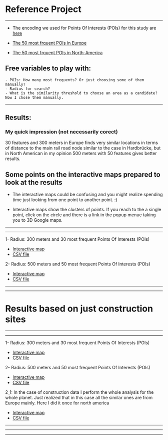 # Reference Project
***

- The encoding we used for Points Of Interests (POIs) for this study are [here](https://github.com/sevamoo/reference_project/blob/master/data/poi_types.csv)


- [The 50 most frquent POIs in Europe](https://github.com/sevamoo/reference_project/blob/master/data/europe_POIs_sorted.csv) 


- [The 50 most frquent POIs in North-America](https://github.com/sevamoo/reference_project/blob/master/data/north-america_POIs_sorted.csv) 


## Free variables to play with: 
```
- POIs: How many most frequents? Or just choosing some of them manually?
- Radius for search?
- What is the similarity threshold to choose an area as a candidate? Now I chose them manually.
```



***
## Results:


### My quick impression (not necessarily corect)

30 features and 300 meters in Europe finds very similar locations in terms of distance to the main rail road node similar to the case in Hardbrücke, but in North American in my opinion 500 meters with 50 features gives better results. 



## Some points on the interactive maps prepared to look at the results

- The interactive maps could be confusing and you might realize spending time just looking from one point to another point. :)



- Interactive maps show the clusters of points. If you reach to the a single point, click on the circle and there is a link in the popup menue taking you to 3D Google maps.


----
----
1- Radius: 300 meters and 30 most frequent Points Of Interests (POIs) 
- [Interactive map](https://sevamoo.github.io/reference_project/mapboxgl_cluster30_300.html)
- [CSV file](https://github.com/sevamoo/reference_project/blob/master/data/similarpoints_all_47.38675740000001_8.516673500000024_r_300_no_keys_30_no_points_5838.csv)

<!-- 2- Radius: 500 meters and 30 most frequent Points Of Interests (POIs) for Europe and 50 for north-america
- [Interactive map](https://sevamoo.github.io/reference_project/mapboxgl_cluster30.html)
- [CSV file](https://github.com/sevamoo/reference_project/blob/master/data/similarpoints_all_47.38675740000001_8.516673500000024_r_500_no_keys_30_no_points_1300.csv)
 -->

2- Radius: 500 meters and 50 most frequent Points Of Interests (POIs) 
- [Interactive map](https://sevamoo.github.io/reference_project/mapboxgl_cluster50_500.html)
- [CSV file](https://github.com/sevamoo/reference_project/blob/master/data/similarpoints_all_47.38675740000001_8.516673500000024_r_500_no_keys_50_no_points_4721.csv)

----
----


# Results based on just construction sites

----
----

1- Radius: 300 meters and 30 most frequent Points Of Interests (POIs) 
- [Interactive map](https://sevamoo.github.io/reference_project/mapboxgl_construction_cluster30_300.html)
- [CSV file](https://github.com/sevamoo/reference_project/blob/master/data/similar_construction_points_planet_47.38675740000001_8.516673500000024_r_300_no_keys_30_no_points_845.csv)


2- Radius: 500 meters and 50 most frequent Points Of Interests (POIs) 
- [Interactive map](https://sevamoo.github.io/reference_project/mapboxgl_construction_cluster50_500.html)
- [CSV file](https://github.com/sevamoo/reference_project/blob/master/data/similar_construction_points_planet_47.38675740000001_8.516673500000024_r_500_no_keys_50_no_points_706.csv)


2_1: In the case of construction data I perform the whole analysis for the whole planet. Just realized that in this case all the similar ones are from Europe mainly. Here I did it once for north america
- [Interactive map](https://sevamoo.github.io/reference_project/mapboxgl_construction_cluster50_500_NA.html)
- [CSV file](https://github.com/sevamoo/reference_project/blob/master/data/similar_construction_points_planet_47.38675740000001_8.516673500000024_r_500_no_keys_50_no_points_251_north-america.csv)


----
----




****







